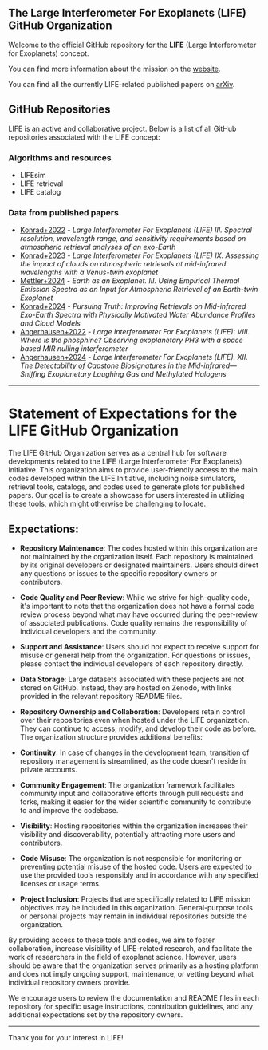 ## The Large Interferometer For Exoplanets (LIFE) GitHub Organization

Welcome to the official GitHub repository for the **LIFE** (Large Interferometer for Exoplanets) concept. 

You can find more information about the mission on the [website](https://life-space-mission.com/).

You can find all the currently LIFE-related published papers on [arXiv](https://arxiv.org/search/advanced?advanced=&terms-0-operator=AND&terms-0-term=%22LIFE%22+%22large+interferometer%22&terms-0-field=abstract&classification-physics_archives=all&classification-include_cross_list=include&date-filter_by=all_dates&date-year=&date-from_date=&date-to_date=&date-date_type=submitted_date&abstracts=show&size=50&order=-announced_date_first).

## GitHub Repositories

LIFE is an active and collaborative project. Below is a list of all GitHub repositories associated with the LIFE concept:

### Algorithms and resources
- LIFEsim
- LIFE retrieval
- LIFE catalog

### Data from published papers
- [Konrad+2022](https://github.com/LIFE-SpaceMission/Konrad2022_LIFESeries-III) - _Large Interferometer For Exoplanets (LIFE) III. Spectral resolution, wavelength range, and sensitivity requirements based on atmospheric retrieval analyses of an exo-Earth_
- [Konrad+2023](https://github.com/LIFE-SpaceMission/Konrad2023_LIFESeries-IX) - _Large Interferometer For Exoplanets (LIFE) IX. Assessing the impact of clouds on atmospheric retrievals at mid-infrared wavelengths with a Venus-twin exoplanet_
- [Mettler+2024](https://github.com/LIFE-SpaceMission/Mettler2024_Earth-as-Exoplanet) - _Earth as an Exoplanet. III. Using Empirical Thermal Emission Spectra as an Input for Atmospheric Retrieval of an Earth-twin Exoplanet_
- [Konrad+2024](https://github.com/LIFE-SpaceMission/Konrad2024_Pursuing-Truth) -  _Pursuing Truth: Improving Retrievals on Mid-infrared Exo-Earth Spectra with Physically Motivated Water Abundance Profiles and Cloud Models_
- [Angerhausen+2022](https://github.com/LIFE-SpaceMission/Angerhausen2022_LIFESeries-VIII.git) -  _Large Interferometer For Exoplanets (LIFE): VIII. Where is the phosphine? Observing exoplanetary PH3 with a space based MIR nulling interferometer_
- [Angerhausen+2024](https://github.com/LIFE-SpaceMission/Angerhausen2024_LIFESeries-XII) -  _Large Interferometer For Exoplanets (LIFE). XII. The Detectability of Capstone Biosignatures in the Mid-infrared—Sniffing Exoplanetary Laughing Gas and Methylated Halogens_


----------


# Statement of Expectations for the LIFE GitHub Organization

The LIFE GitHub Organization serves as a central hub for software developments related to the LIFE (Large Interferometer For Exoplanets) Initiative. This organization aims to provide user-friendly access to the main codes developed within the LIFE Initiative, including noise simulators, retrieval tools, catalogs, and codes used to generate plots for published papers. Our goal is to create a showcase for users interested in utilizing these tools, which might otherwise be challenging to locate.

## Expectations:
- **Repository Maintenance**: The codes hosted within this organization are not maintained by the organization itself. Each repository is maintained by its original developers or designated maintainers. Users should direct any questions or issues to the specific repository owners or contributors.

- **Code Quality and Peer Review**: While we strive for high-quality code, it's important to note that the organization does not have a formal code review process beyond what may have occurred during the peer-review of associated publications. Code quality remains the responsibility of individual developers and the community.

- **Support and Assistance**: Users should not expect to receive support for misuse or general help from the organization. For questions or issues, please contact the individual developers of each repository directly.

- **Data Storage**: Large datasets associated with these projects are not stored on GitHub. Instead, they are hosted on Zenodo, with links provided in the relevant repository README files.

- **Repository Ownership and Collaboration**: Developers retain control over their repositories even when hosted under the LIFE organization. They can continue to access, modify, and develop their code as before. The organization structure provides additional benefits:

- **Continuity**: In case of changes in the development team, transition of repository management is streamlined, as the code doesn't reside in private accounts.

- **Community Engagement**: The organization framework facilitates community input and collaborative efforts through pull requests and forks, making it easier for the wider scientific community to contribute to and improve the codebase.

- **Visibility**: Hosting repositories within the organization increases their visibility and discoverability, potentially attracting more users and contributors.

- **Code Misuse**: The organization is not responsible for monitoring or preventing potential misuse of the hosted code. Users are expected to use the provided tools responsibly and in accordance with any specified licenses or usage terms.

- **Project Inclusion**: Projects that are specifically related to LIFE mission objectives may be included in this organization. General-purpose tools or personal projects may remain in individual repositories outside the organization.

By providing access to these tools and codes, we aim to foster collaboration, increase visibility of LIFE-related research, and facilitate the work of researchers in the field of exoplanet science. However, users should be aware that the organization serves primarily as a hosting platform and does not imply ongoing support, maintenance, or vetting beyond what individual repository owners provide.

We encourage users to review the documentation and README files in each repository for specific usage instructions, contribution guidelines, and any additional expectations set by the repository owners.


-----

Thank you for your interest in LIFE!

